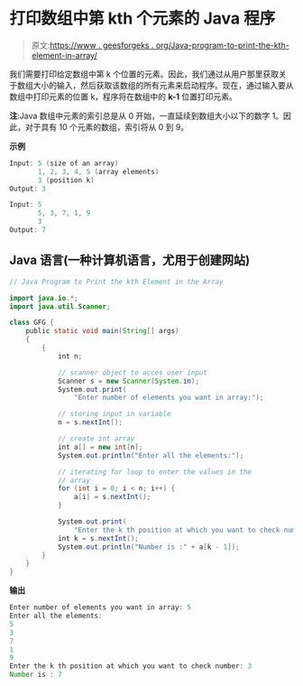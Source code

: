 # 打印数组中第 kth 个元素的 Java 程序

> 原文:[https://www . geesforgeks . org/Java-program-to-print-the-kth-element-in-array/](https://www.geeksforgeeks.org/java-program-to-print-the-kth-element-in-the-array/)

我们需要打印给定数组中第 k 个位置的元素。因此，我们通过从用户那里获取关于数组大小的输入，然后获取该数组的所有元素来启动程序。现在，通过输入要从数组中打印元素的位置 k，程序将在数组中的 **k-1** 位置打印元素。

**注**:Java 数组中元素的索引总是从 0 开始，一直延续到数组大小以下的数字 1。因此，对于具有 10 个元素的数组，索引将从 0 到 9。

**示例**

```java
Input: 5 (size of an array)
       1, 2, 3, 4, 5 (array elements)
       3 (position k)
Output: 3

Input: 5
       5, 3, 7, 1, 9
       3
Output: 7
```

## Java 语言(一种计算机语言，尤用于创建网站)

```java
// Java Program to Print the kth Element in the Array

import java.io.*;
import java.util.Scanner;

class GFG {
    public static void main(String[] args)
    {
        {
            int n;

            // scanner object to acces user input
            Scanner s = new Scanner(System.in);
            System.out.print(
                "Enter number of elements you want in array:");

            // storing input in variable
            n = s.nextInt();

            // create int array
            int a[] = new int[n];
            System.out.println("Enter all the elements:");

            // iterating for loop to enter the values in the
            // array
            for (int i = 0; i < n; i++) {
                a[i] = s.nextInt();
            }

            System.out.print(
                "Enter the k th position at which you want to check number:");
            int k = s.nextInt();
            System.out.println("Number is :" + a[k - 1]);
        }
    }
}
```

**输出**

```java
Enter number of elements you want in array: 5
Enter all the elements: 
5
3
7
1
9
Enter the k th position at which you want to check number: 3
Number is : 7
```